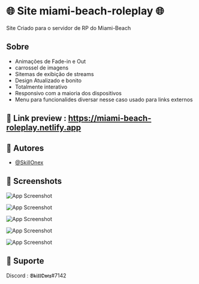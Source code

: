 
# 🌐 Site miami-beach-roleplay 🌐

Site Criado para o servidor de RP do Miami-Beach

## Sobre

- Animações de Fade-in e Out
- carrossel de imagens 
- Sitemas de exibição de streams 
- Design Atualizado e bonito 
- Totalmente interativo 
- Responsivo com a maioria dos dispositivos 
- Menu para funcionalides diversar nesse caso usado para links externos


## 🔗 Link preview : https://miami-beach-roleplay.netlify.app

## 🔵 Autores

- [@SkillOnex](https://github.com/SkillOnex)



## 🔵 Screenshots  


![App Screenshot](https://cdn.discordapp.com/attachments/931969872278200350/1004086083589517313/unknown.png)

![App Screenshot](https://cdn.discordapp.com/attachments/931969872278200350/1004086111905263696/unknown.png)

![App Screenshot](https://cdn.discordapp.com/attachments/931969872278200350/1004086220290265209/unknown.png)

![App Screenshot](https://cdn.discordapp.com/attachments/931969872278200350/1004086294768517150/unknown.png)

![App Screenshot](https://cdn.discordapp.com/attachments/931969872278200350/1004086328931123271/unknown.png)




## 🔵 Suporte

Discord : 𝕾𝖐𝖎𝖑𝖑𝕺𝖓𝖊𝖝#7142

